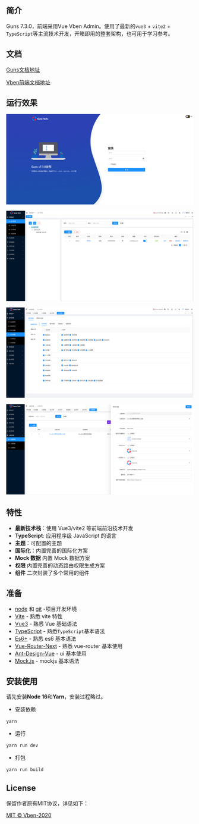 ## 简介

Guns 7.3.0，前端采用Vue Vben Admin。使用了最新的`vue3` + `vite2` + `TypeScript`等主流技术开发，开箱即用的整套架构，也可用于学习参考。

## 文档

[Guns文档地址](https://javaguns.com/doc)

[Vben前端文档地址](http://doc.vvbin.cn/)

## 运行效果

![](.README_images/4e63346d.png)

![](.README_images/223a7ade.png)

![](.README_images/9f05f0d3.png)

![](.README_images/49e229cb.png)

## 特性

- **最新技术栈**：使用 Vue3/vite2 等前端前沿技术开发
- **TypeScript**: 应用程序级 JavaScript 的语言
- **主题**：可配置的主题
- **国际化**：内置完善的国际化方案
- **Mock 数据** 内置 Mock 数据方案
- **权限** 内置完善的动态路由权限生成方案
- **组件** 二次封装了多个常用的组件

## 准备

- [node](http://nodejs.org/) 和 [git](https://git-scm.com/) -项目开发环境
- [Vite](https://vitejs.dev/) - 熟悉 vite 特性
- [Vue3](https://v3.vuejs.org/) - 熟悉 Vue 基础语法
- [TypeScript](https://www.typescriptlang.org/) - 熟悉`TypeScript`基本语法
- [Es6+](http://es6.ruanyifeng.com/) - 熟悉 es6 基本语法
- [Vue-Router-Next](https://next.router.vuejs.org/) - 熟悉 vue-router 基本使用
- [Ant-Design-Vue](https://2x.antdv.com/docs/vue/introduce-cn/) - ui 基本使用
- [Mock.js](https://github.com/nuysoft/Mock) - mockjs 基本语法

## 安装使用

请先安装**Node 16**和**Yarn**，安装过程略过。

- 安装依赖

```bash
yarn
```

- 运行

```bash
yarn run dev
```

- 打包

```bash
yarn run build
```

## License

保留作者原有MIT协议，详见如下：

[MIT © Vben-2020](./LICENSE)
